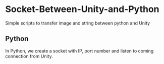 # Socket-Between-Unity-and-Python
Simple scripts to transfer image and string between python and Unity


## Python
  In Python, we create a socket with IP, port number and listen to coming connection from Unity.
  
